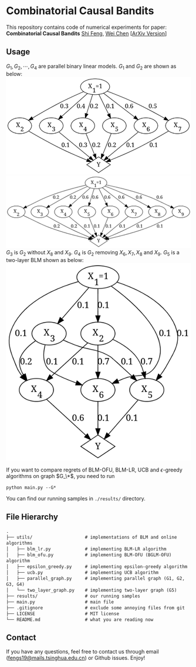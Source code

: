 # Combinatorial Causal Bandits
This repository contains code of numerical experiments for paper:
**Combinatorial Causal Bandits** 
[Shi Feng](https://fengshi.link/), [Wei Chen](https://www.microsoft.com/en-us/research/people/weic/) 
[[ArXiv Version](https://arxiv.org/abs/2206.01995)]

## Usage
$G_1,G_2,\cdots,G_4$ are parallel binary linear models. $G_1$ and $G_2$ are shown as below:
![G1](https://github.com/fengtony686/CCB/raw/main/results/G1_structure.png)
![G2](https://github.com/fengtony686/CCB/raw/main/results/G2_structure.png)
$G_3$ is $G_2$ without $X_8$ and $X_9$. $G_4$ is $G_2$ removing $X_6,X_7,X_8$ and $X_9$.
$G_5$ is a two-layer BLM shown as below:
![G5](https://github.com/fengtony686/CCB/raw/main/results/G5_structure.png)

If you want to compare regrets of BLM-OFU, BLM-LR, UCB and $\epsilon$-greedy algorithms on graph $G_\*$, you need to run
```
python main.py --G*
```
You can find our running samples in `./results/` directory.

## File Hierarchy

```
.
├── utils/                    # implementations of BLM and online algorithms
│   ├── blm_lr.py             # implementing BLM-LR algorithm
│   ├── blm_ofu.py            # implementing BLM-OFU (BGLM-OFU) algorithm
│   ├── epsilon_greedy.py     # implementing epsilon-greedy algorithm
│   ├── ucb.py                # implementing UCB algorithm
│   ├── parallel_graph.py     # implementing parallel graph (G1, G2, G3, G4)
│   └── two_layer_graph.py    # implementing two-layer graph (G5)
├── results/                  # our running samples
├── main.py                   # main file
├── .gitignore                # exclude some annoying files from git
├── LICENSE                   # MIT license
└── README.md                 # what you are reading now
```

## Contact

If you have any questions, feel free to contact us through email (fengs19@mails.tsinghua.edu.cn) or Github issues. Enjoy!
